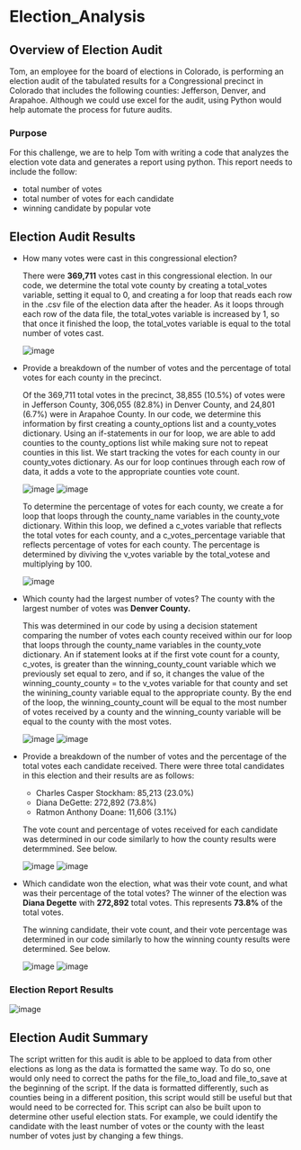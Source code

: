 # Election_Analysis
## Overview of Election Audit
Tom, an employee for the board of elections in Colorado, is performing an election audit of the tabulated results for a Congressional precinct in Colorado that includes the following counties: Jefferson, Denver, and Arapahoe. Although we could use excel for the audit, using Python would help automate the process for future audits. 

### Purpose
For this challenge, we are to help Tom with writing a code that analyzes the election vote data and generates a report using python. This report needs to include the follow: 
- total number of votes 
- total number of votes for each candidate
- winning candidate by popular vote
## Election Audit Results

- How many votes were cast in this congressional election?
  
   There were **369,711** votes cast in this congressional election. 
   In our code, we determine the total vote county by creating a total_votes variable, setting it equal to 0, and creating a for loop that reads each row in the .csv file of the election data after the header. As it loops through each row of the data file, the total_votes variable is increased by 1, so that once it finished the loop, the total_votes variable is equal to the total number of votes cast. 
   
   ![image](https://user-images.githubusercontent.com/105028515/175388018-07521b67-e125-4177-addb-b50d285a086c.png)

- Provide a breakdown of the number of votes and the percentage of total votes for each county in the precinct.
  
   Of the 369,711 total votes in the precinct, 38,855 (10.5%) of votes were in Jefferson County, 306,055 (82.8%) in Denver County, and 24,801 (6.7%) were in Arapahoe County. 
   In our code, we determine this information by first creating a county_options list and a county_votes dictionary. Using an if-statements in our for loop, we are able to add counties to the county_options list while making sure not to repeat counties in this list. We start tracking the votes for each county in our county_votes dictionary. As our for loop continues through each row of data, it adds a vote to the appropriate counties vote count. 
   
   ![image](https://user-images.githubusercontent.com/105028515/175393996-5c740df4-280b-4907-8c89-fb9143c3c41d.png)
   ![image](https://user-images.githubusercontent.com/105028515/175394355-4536e70c-17a1-4c76-9c58-93620ce4cfc1.png)
   
   To determine the percentage of votes for each county, we create a for loop that loops through the county_name variables in the county_vote dictionary. Within this loop, we defined a c_votes variable that reflects the total votes for each county, and a c_votes_percentage variable that reflects percentage of votes for each county. The percentage is determined by diviving the v_votes variable by the total_votese and multiplying by 100. 
   
   ![image](https://user-images.githubusercontent.com/105028515/175394704-6cbe617c-0aae-4d1c-b7b1-5e3246862468.png)

- Which county had the largest number of votes?
   The county with the largest number of votes was **Denver County.** 
   
   This was determined in our code by using a decision statement comparing the number of votes each county received within our for loop that loops through the county_name variables in the county_vote dictionary. An if statement looks at if the first vote count for a county, c_votes, is greater than the winning_county_count variable which we previously set equal to zero, and if so, it changes the value of the winning_county_county = to the v_votes variable for that county and set the winining_county variable equal to the appropriate county. By the end of the loop, the winning_county_count will be equal to the most number of votes received by a county and the winning_county variable will be equal to the county with the most votes.
   
   ![image](https://user-images.githubusercontent.com/105028515/175399798-f2a1811f-1d60-4636-96f8-c1f4cd0f2224.png)
   ![image](https://user-images.githubusercontent.com/105028515/175399667-88ad97f5-1c18-44ef-8ae2-ff86f7fdca90.png)

- Provide a breakdown of the number of votes and the percentage of the total votes each candidate received.
  There were three total candidates in this election and their results are as follows:
   - Charles Casper Stockham: 85,213 (23.0%)
   - Diana DeGette: 272,892 (73.8%)
   - Ratmon Anthony Doane: 11,606 (3.1%)
  
  The vote count and percentage of votes received for each candidate was determined in our code similarly to how the county results were determmined. See below. 
  
  ![image](https://user-images.githubusercontent.com/105028515/175404474-839a50bd-b075-4bb6-bfc8-160cbe41b040.png)
  ![image](https://user-images.githubusercontent.com/105028515/175404599-e92b54e4-d818-44cc-9e7a-fef3f87031e5.png)

- Which candidate won the election, what was their vote count, and what was their percentage of the total votes?
  The winner of the election was **Diana Degette** with **272,892** total votes. This represents **73.8%** of the total votes.
  
  The winning candidate, their vote count, and their vote percentage was determined in our code similarly to how the winning county results were determined. See below. 
  
  ![image](https://user-images.githubusercontent.com/105028515/175404959-0287c7a7-bb81-4ce2-a7f1-32832c1ea4f8.png)
  ![image](https://user-images.githubusercontent.com/105028515/175404755-7eb487e6-8300-4b2e-90cd-a9ce444b8476.png)

### Election Report Results
![image](https://user-images.githubusercontent.com/105028515/175425295-02b2bb1d-f57a-479e-aaf2-4e2048d90576.png)

## Election Audit Summary
The script written for this audit is able to be apploed to data from other elections as long as the data is formatted the same way. To do so, one would only need to correct the paths for the file_to_load and file_to_save at the beginning of the script. If the data is formatted differently, such as counties being in a different position, this script would still be useful but that would need to be corrected for. This script can also be built upon to determine other useful election stats. For example, we could identify the candidate with the least number of votes or the county with the least number of votes just by changing a few things. 
